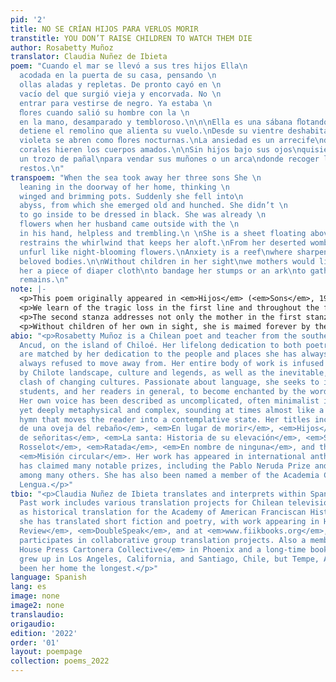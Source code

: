 ```yaml
---
pid: '2'
title: NO SE CRÍAN HIJOS PARA VERLOS MORIR
transtitle: YOU DON’T RAISE CHILDREN TO WATCH THEM DIE
author: Rosabetty Muñoz
translator: Claudia Nuñez de Ibieta
poem: "Cuando el mar se llevó a sus tres hijos Ella\n                                                             estaba
  acodada en la puerta de su casa, pensando \n                                                             en
  ollas aladas y repletas. De pronto cayó en \n                                                             un
  vacío del que surgió vieja y encorvada. No \n                                                             necesitó
  entrar para vestirse de negro. Ya estaba \n                                                             recogiendo
  ﬂores cuando salió su hombre con la \n                                                             radio
  en la mano, desamparado y tembloroso.\n\n\nElla es una sábana ﬂotando sobre nosotros.\nNada
  detiene el remolino que alienta su vuelo.\nDesde su vientre deshabitado\nlos ovarios
  violeta se abren como ﬂores nocturnas.\nLa ansiedad es un arrecife\ndonde acerados
  corales hieren los cuerpos amados.\n\nSin hijos bajo sus ojos\nquisiéramos las madres\nofrecerle
  un trozo de pañal\npara vendar sus muñones o un arca\ndonde recoger los salados
  restos.\n"
transpoem: "When the sea took away her three sons She \n                                                             was
  leaning in the doorway of her home, thinking \n                                                             of
  winged and brimming pots. Suddenly she fell into\n                                                             an
  abyss, from which she emerged old and hunched. She didn’t \n                                                             need
  to go inside to be dressed in black. She was already \n                                                             gathering
  flowers when her husband came outside with the \n                                                             radio
  in his hand, helpless and trembling.\n \nShe is a sheet floating above us.\nNothing
  restrains the whirlwind that keeps her aloft.\nFrom her deserted womb\nviolet ovaries
  unfurl like night-blooming flowers.\nAnxiety is a reef\nwhere sharpened corals wound
  beloved bodies.\n\nWithout children in her sight\nwe mothers would like\nto offer
  her a piece of diaper cloth\nto bandage her stumps or an ark\nto gather the salty
  remains.\n"
note: |-
  <p>This poem originally appeared in <em>Hijos</em> (<em>Sons</em>, 1991), a sublimely beautiful collection of Muñoz’s poems centered around pregnancy and motherhood. This image-rich, heart-aching piece — the final poem in the collection — is based on a real event from the time. In a historical context, such tragedies occur all too often in the maritime culture of Chiloé, as perhaps they do in other places, and the individual loss and grief conveyed become universal in significance. The particular language and imagery of Muñoz’s poetry, however, is specific to the culture, lore and landscape of the Chiloé archipelago, and is one of the most essential elements throughout her entire body of work.</p>
  <p>We learn of the tragic loss in the first line and throughout the first stanza. In robbing her of her children, the sea not only took them — <em>se los llevó</em>, but “took them away”; the line becomes more similar in length to the original and emphasizes the loss. While their mother leaned in the doorway, awaiting their safe return and anticipating a successful catch, the pots of fish and seafood stew she was already planning would not merely be full, but <em>rebosantes</em> — “brimming” in joyous abundance. The traditional clay pots, with handles like folded “wings,” embody the magic of the hearth, the reward for such hard, often dangerous, labor at sea. She is endowed by the poet — a mother of three herself — with a powerful, unquestionable sense of maternal intuition. She somehow knows and feels the ultimate loss before her husband hears the tragic news reported on the radio. An abyss of devastation swallows her and spits her out, shrunken and aged. In a traditional culture not unfamiliar with tragedies at sea, it isn’t odd that she is already “dressed in black” and “gathering flowers” by the time he comes outside, “helpless and trembling.”</p>
  <p>The second stanza addresses not only the mother in the first stanza, but all grieving mothers, forever unmoored. In the second line, my approach to translating the image into English resulted in a more adaptive choice. From the original, “nada detiene el remolino que alienta su vuelo,” <em>remolino</em> can mean a whirlpool or a whirlwind. Instead of the more obvious reference to water, I chose the reference to air, for its connection to the rest of the phrase, <em>que alienta su vuelo</em> (“that encourages her flight”), and settled on “nothing restrains the whirlwind that keeps her aloft.”</p>
  <p>Without children of her own in sight, she is maimed forever by the loss. The other mothers know there’s no possible consolation, but can only offer gestures of compassion.</p>
abio: "<p>Rosabetty Muñoz is a Chilean poet and teacher from the southern city of
  Ancud, on the island of Chiloé. Her lifelong dedication to both poetry and education
  are matched by her dedication to the people and places she has always known, and
  always refused to move away from. Her entire body of work is infused with and inspired
  by Chilote landscape, culture and legends, as well as the inevitable, present-day
  clash of changing cultures. Passionate about language, she seeks to inspire her
  students, and her readers in general, to become enchanted by the words they hear.
  Her own voice has been described as uncomplicated, often minimalist in appearance,
  yet deeply metaphysical and complex, sounding at times almost like a prayer or a
  hymn that moves the reader into a contemplative state. Her titles include <em>Canto
  de una oveja del rebaño</em>, <em>En lugar de morir</em>, <em>Hijos</em>, <em>Baile
  de señoritas</em>, <em>La santa: Historia de su elevación</em>, <em>Sombras en el
  Rosselot</em>, <em>Ratada</em>, <em>En nombre de ninguna</em>, and the anthology
  <em>Misión circular</em>. Her work has appeared in international anthologies, and
  has claimed many notable prizes, including the Pablo Neruda Prize and the Altazor,
  among many others. She has also been named a member of the Academia Chilena de la
  Lengua.</p>"
tbio: "<p>Claudia Nuñez de Ibieta translates and interprets within Spanish and English.
  Past work includes various translation projects for Chilean television, as well
  as historical translation for the Academy of American Franciscan History. More recently,
  she has translated short fiction and poetry, with work appearing in Harpy <em>Hybrid
  Review</em>, <em>DoubleSpeak</em>, and at <em>www.fiikbooks.org</em>, where she
  participates in collaborative group translation projects. Also a member of the <em>Cardboard
  House Press Cartonera Collective</em> in Phoenix and a long-time bookseller, she
  grew up in Los Angeles, California, and Santiago, Chile, but Tempe, Arizona, has
  been her home the longest.</p>"
language: Spanish
lang: es
image: none
image2: none
translaudio:
origaudio:
edition: '2022'
order: '01'
layout: poempage
collection: poems_2022
---
```

